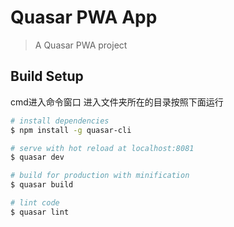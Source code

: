 # Quasar PWA App

> A Quasar PWA project

## Build Setup
cmd进入命令窗口
进入文件夹所在的目录按照下面运行

``` bash
# install dependencies
$ npm install -g quasar-cli

# serve with hot reload at localhost:8081
$ quasar dev

# build for production with minification
$ quasar build

# lint code
$ quasar lint
```
